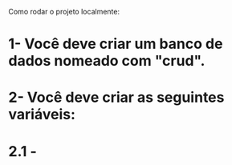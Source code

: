 Como rodar o projeto localmente:
# 1- Você deve criar um banco de dados nomeado com "crud".
# 2- Você deve criar as seguintes variáveis:
# 2.1 - 
